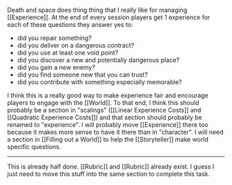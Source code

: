 Death and space does thing thing that I really like for managing [[Experience]]. At the end of every session players get 1 experience for each of these questions they answer yes to:
- did you repair something?
- did you deliver on a dangerous contract?
- did you use at least one void point?
- did you discover a new and potentially dangerous place?
- did you gain a new enemy?
- did you find someone new that you can trust?
- did you contribute with something especially memorable?

I think this is a really good way to make experience fair and encourage players to engage with the [[World]]. To that end, I think this should probably be a section in "scalings" ([[Linear Experience Costs]] and [[Quadratic Experience Costs]]) and that section should probably be renamed to "experience". I will probably move [[Experience]] there too because it makes more sense to have it there than in "character". I will need a section in [[Filling out a World]] to help the [[Storyteller]] make world specific questions.

---

This is already half done. [[Rubric]] and [[Rubric]] already exist. I guess I just need to move this stuff into the same section to complete this task.